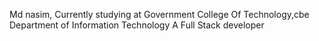Md nasim,
Currently studying at Government College Of Technology,cbe
Department of Information Technology
A Full Stack developer

